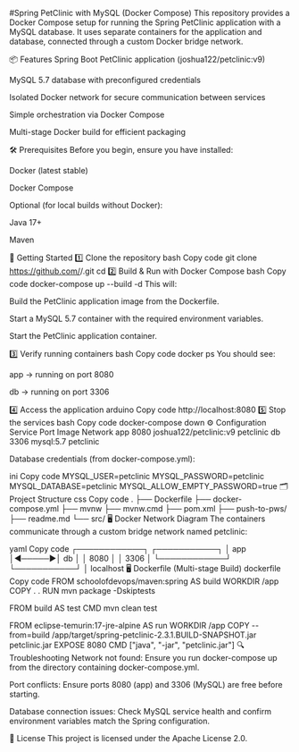 #Spring PetClinic with MySQL (Docker Compose)
This repository provides a Docker Compose setup for running the Spring PetClinic application with a MySQL database.
It uses separate containers for the application and database, connected through a custom Docker bridge network.

📦 Features
Spring Boot PetClinic application (joshua122/petclinic:v9)

MySQL 5.7 database with preconfigured credentials

Isolated Docker network for secure communication between services

Simple orchestration via Docker Compose

Multi-stage Docker build for efficient packaging

🛠 Prerequisites
Before you begin, ensure you have installed:

Docker (latest stable)

Docker Compose

Optional (for local builds without Docker):

Java 17+

Maven

🚀 Getting Started
1️⃣ Clone the repository
bash
Copy code
git clone https://github.com/<your-username>/<your-repo>.git
cd <your-repo>
2️⃣ Build & Run with Docker Compose
bash
Copy code
docker-compose up --build -d
This will:

Build the PetClinic application image from the Dockerfile.

Start a MySQL 5.7 container with the required environment variables.

Start the PetClinic application container.

3️⃣ Verify running containers
bash
Copy code
docker ps
You should see:

app → running on port 8080

db → running on port 3306

4️⃣ Access the application
arduino
Copy code
http://localhost:8080
5️⃣ Stop the services
bash
Copy code
docker-compose down
⚙ Configuration
Service	Port	Image	Network
app	8080	joshua122/petclinic:v9	petclinic
db	3306	mysql:5.7	petclinic

Database credentials (from docker-compose.yml):

ini
Copy code
MYSQL_USER=petclinic
MYSQL_PASSWORD=petclinic
MYSQL_DATABASE=petclinic
MYSQL_ALLOW_EMPTY_PASSWORD=true
🗂 Project Structure
css
Copy code
.
├── Dockerfile
├── docker-compose.yml
├── mvnw
├── mvnw.cmd
├── pom.xml
├── push-to-pws/
├── readme.md
└── src/
🖥 Docker Network Diagram
The containers communicate through a custom bridge network named petclinic:

yaml
Copy code
┌────────────┐       ┌───────────┐
│   app      │◄─────►│    db     │
│ 8080       │       │  3306     │
└────────────┘       └───────────┘
       │
  localhost
🖥 Dockerfile (Multi-stage Build)
dockerfile
Copy code
FROM schoolofdevops/maven:spring AS build
WORKDIR /app
COPY . .
RUN mvn package -Dskiptests

FROM build AS test
CMD mvn clean test

FROM eclipse-temurin:17-jre-alpine AS run
WORKDIR /app
COPY --from=build /app/target/spring-petclinic-2.3.1.BUILD-SNAPSHOT.jar petclinic.jar
EXPOSE 8080
CMD ["java", "-jar", "petclinic.jar"]
🔍 Troubleshooting
Network not found: Ensure you run docker-compose up from the directory containing docker-compose.yml.

Port conflicts: Ensure ports 8080 (app) and 3306 (MySQL) are free before starting.

Database connection issues: Check MySQL service health and confirm environment variables match the Spring configuration.

📜 License
This project is licensed under the Apache License 2.0.
